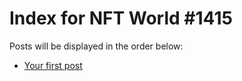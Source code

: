 # Index for NFT World #1415
Posts will be displayed in the order below:

- [Your first post](./001-first.md)

